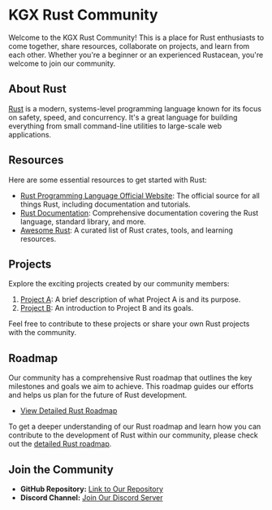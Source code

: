 # KGX Rust Community

Welcome to the KGX Rust Community! This is a place for Rust enthusiasts to come together, share resources, collaborate on projects, and learn from each other. Whether you're a beginner or an experienced Rustacean, you're welcome to join our community.

## About Rust

[Rust](https://www.rust-lang.org/) is a modern, systems-level programming language known for its focus on safety, speed, and concurrency. It's a great language for building everything from small command-line utilities to large-scale web applications.

## Resources

Here are some essential resources to get started with Rust:

- [Rust Programming Language Official Website](https://www.rust-lang.org/): The official source for all things Rust, including documentation and tutorials.
- [Rust Documentation](https://doc.rust-lang.org/): Comprehensive documentation covering the Rust language, standard library, and more.
- [Awesome Rust](https://github.com/rust-unofficial/awesome-rust): A curated list of Rust crates, tools, and learning resources.

## Projects

Explore the exciting projects created by our community members:

1. [Project A](link-to-repo): A brief description of what Project A is and its purpose.
2. [Project B](link-to-repo): An introduction to Project B and its goals.

Feel free to contribute to these projects or share your own Rust projects with the community.

## Roadmap

Our community has a comprehensive Rust roadmap that outlines the key milestones and goals we aim to achieve. This roadmap guides our efforts and helps us plan for the future of Rust development.

- [View Detailed Rust Roadmap](Rust-2-Months-Roadmap)

To get a deeper understanding of our Rust roadmap and learn how you can contribute to the development of Rust within our community, please check out the [detailed Rust roadmap](link-to-detailed-roadmap.md).

## Join the Community

- **GitHub Repository:** [Link to Our Repository](link-to-repo)
- **Discord Channel:** [Join Our Discord Server](link-to-discord)

